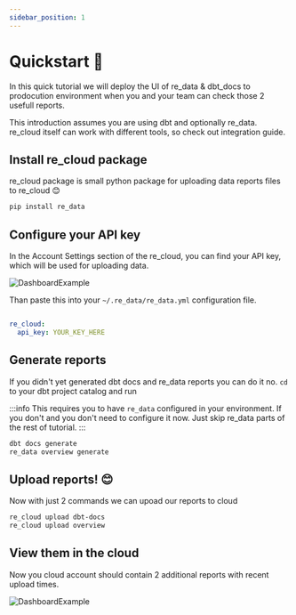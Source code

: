 ```yaml
---
sidebar_position: 1
---
```


# Quickstart 🚀

In this quick tutorial we will deploy the UI of re_data & dbt_docs to prodocution environment when you and your team can check those 2 usefull reports.

This introduction assumes you are using dbt and optionally re_data. re_cloud itself can work with different tools, so check out integration guide.



## Install re_cloud package

re_cloud package is small python package for uploading data reports files to re_cloud 😊

```bash
pip install re_data
```

## Configure your API key

In the Account Settings section of the re_cloud, you can find your API key, which will be used for uploading data.

![DashboardExample](/screenshots/cloud/getapikey.png)

Than paste this into your `~/.re_data/re_data.yml` configuration file.

```yml title="~/.re_data/re_data.yml"

re_cloud:
  api_key: YOUR_KEY_HERE
```

## Generate reports

If you didn't yet generated dbt docs and re_data reports you can do it no. `cd` to your dbt project catalog and run

:::info
This requires you to have `re_data` configured in your environment.
If you don't and you don't need to configure it now.
Just skip re_data parts of the rest of tutorial.
:::

```bash
dbt docs generate
re_data overview generate
```

## Upload reports! 😊

Now with just 2 commands we can upoad our reports to cloud

```bash
re_cloud upload dbt-docs
re_cloud upload overview
```

## View them in the cloud

Now you cloud account should contain 2 additional reports with recent upload times.

![DashboardExample](/screenshots/cloud/dashboard.png)